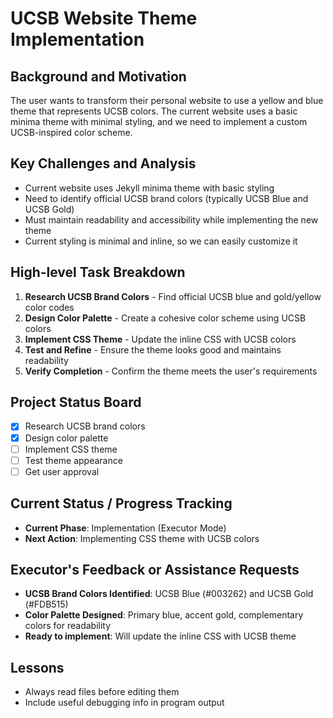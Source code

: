 # UCSB Website Theme Implementation

## Background and Motivation
The user wants to transform their personal website to use a yellow and blue theme that represents UCSB colors. The current website uses a basic minima theme with minimal styling, and we need to implement a custom UCSB-inspired color scheme.

## Key Challenges and Analysis
- Current website uses Jekyll minima theme with basic styling
- Need to identify official UCSB brand colors (typically UCSB Blue and UCSB Gold)
- Must maintain readability and accessibility while implementing the new theme
- Current styling is minimal and inline, so we can easily customize it

## High-level Task Breakdown
1. **Research UCSB Brand Colors** - Find official UCSB blue and gold/yellow color codes
2. **Design Color Palette** - Create a cohesive color scheme using UCSB colors
3. **Implement CSS Theme** - Update the inline CSS with UCSB colors
4. **Test and Refine** - Ensure the theme looks good and maintains readability
5. **Verify Completion** - Confirm the theme meets the user's requirements

## Project Status Board
- [x] Research UCSB brand colors
- [x] Design color palette
- [ ] Implement CSS theme
- [ ] Test theme appearance
- [ ] Get user approval

## Current Status / Progress Tracking
- **Current Phase**: Implementation (Executor Mode)
- **Next Action**: Implementing CSS theme with UCSB colors

## Executor's Feedback or Assistance Requests
- **UCSB Brand Colors Identified**: UCSB Blue (#003262) and UCSB Gold (#FDB515)
- **Color Palette Designed**: Primary blue, accent gold, complementary colors for readability
- **Ready to implement**: Will update the inline CSS with UCSB theme

## Lessons
- Always read files before editing them
- Include useful debugging info in program output
